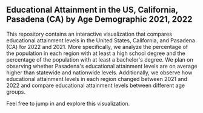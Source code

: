 ## Educational Attainment in the US, California, Pasadena (CA) by Age Demographic 2021, 2022

This repository contains an interactive visualization that compares educational attainment levels in the United States, California, and Pasadena (CA) for 2022 and 2021. More specifically, we analyze the percentage of the population in each region with at least a high school degree and the percentage of the population with at least a bachelor's degree. We plan on observing whether Pasadena's educational attainment levels are on average higher than statewide and nationwide levels. Additionally, we observe how educational attainment levels in each region changed between 2021 and 2022 and compare educational attainment levels between different age groups.

Feel free to jump in and explore this visualization.
